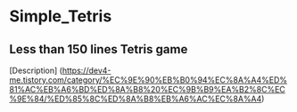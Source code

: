 # Simple_Tetris
## Less than 150 lines Tetris game
[Description] (https://dev4-me.tistory.com/category/%EC%9E%90%EB%B0%94%EC%8A%A4%ED%81%AC%EB%A6%BD%ED%8A%B8%20%EC%9B%B9%EA%B2%8C%EC%9E%84/%ED%85%8C%ED%8A%B8%EB%A6%AC%EC%8A%A4)
